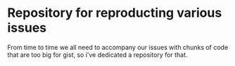 # Repository for reproducting various issues

From time to time we all need to accompany our issues with chunks of 
code that are too big for gist, so i've dedicated a repository for that.